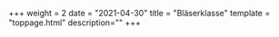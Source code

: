 +++
weight = 2
date = "2021-04-30"
title = "Bläserklasse"
template = "toppage.html"
description=""
+++

<script>window.location.href = "/tags/blaserklasse/";</script>